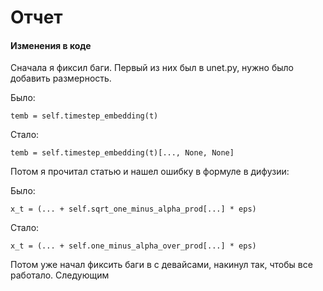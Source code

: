 # Отчет

#### Изменения в коде

Сначала я фиксил баги. Первый из них был в unet.py, нужно было добавить размерность.


Было:
```
temb = self.timestep_embedding(t)
```
Стало: 
```
temb = self.timestep_embedding(t)[..., None, None]
```
Потом я прочитал статью и нашел ошибку в формуле в дифузии:

Было:
```
x_t = (... + self.sqrt_one_minus_alpha_prod[...] * eps)
```
Стало: 
```
x_t = (... + self.one_minus_alpha_over_prod[...] * eps)
```

Потом уже начал фиксить баги в с девайсами, накинул так, чтобы все работало. Следующим